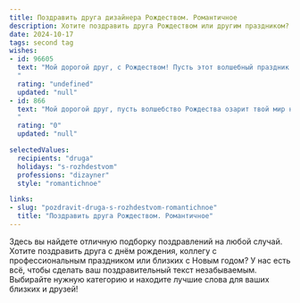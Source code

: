 ```yaml
---
title: Поздравить друга дизайнера Рождеством. Романтичное
description: Хотите поздравить друга Рождеством или другим праздником? Наш ИИ создаст незабываемое поздравление, а вы обязательно выделитесь среди других.  
date: 2024-10-17
tags: second tag
wishes:
- id: 96605
  text: "Мой дорогой друг, с Рождеством! Пусть этот волшебный праздник наполнит твою жизнь светом и теплом, как самые прекрасные творения твоего талантливого дизайнерского сердца.  Пусть  в твоем мире царит гармония красок и форм, а любовь и вдохновение станут твоими верными спутниками.  Желаю тебе исполнения самых заветных желаний и бесконечного счастья!
  "
  rating: "undefined"
  updated: "null"
- id: 866
  text: "Мой дорогой друг, пусть волшебство Рождества озарит твой мир новыми красками вдохновения и подарит тепло любви. Желаю, чтобы в этот светлый праздник сбылись твои самые за cherished мечты, а каждый твой день был наполнен красотой, подобно твоим творениям.
  "
  rating: "0"
  updated: "null"

selectedValues:
  recipients: "druga"
  holidays: "s-rozhdestvom"
  professions: "dizayner"
  style: "romantichnoe"

links:
- slug: "pozdravit-druga-s-rozhdestvom-romantichnoe"
  title: "Поздравить друга Рождеством. Романтичное"
---
```


Здесь вы найдете отличную подборку поздравлений на любой случай. 
Хотите поздравить друга с днём рождения, коллегу с профессиональным праздником или близких с Новым годом? У нас есть всё, чтобы сделать ваш поздравительный текст незабываемым. Выбирайте нужную категорию и находите лучшие слова для ваших близких и друзей!

